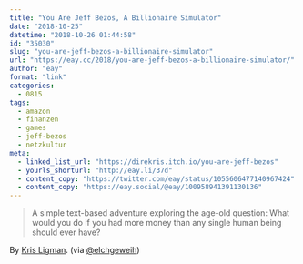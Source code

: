 ```yaml
---
title: "You Are Jeff Bezos, A Billionaire Simulator"
date: "2018-10-25"
datetime: "2018-10-26 01:44:58"
id: "35030"
slug: "you-are-jeff-bezos-a-billionaire-simulator"
url: "https://eay.cc/2018/you-are-jeff-bezos-a-billionaire-simulator/"
author: "eay"
format: "link"
categories:
  - 0815
tags:
  - amazon
  - finanzen
  - games
  - jeff-bezos
  - netzkultur
meta:
  - linked_list_url: "https://direkris.itch.io/you-are-jeff-bezos"
  - yourls_shorturl: "http://eay.li/37d"
  - content_copy: "https://twitter.com/eay/status/1055606477140967424"
  - content_copy: "https://eay.social/@eay/100958941391130136"
---
```


> A simple text-based adventure exploring the age-old question: What would you do if you had more money than any single human being should ever have?

By [Kris Ligman](https://direkris.itch.io/). (via [@elchgeweih](https://twitter.com/elchgeweih/status/1055573161578770433))
